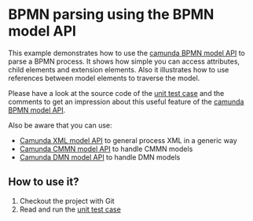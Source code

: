 # BPMN parsing using the BPMN model API

This example demonstrates how to use the [camunda BPMN model API][bpmn-model] to parse
a BPMN process. It shows how simple you can access attributes, child elements and
extension elements. Also it illustrates how to use references between model elements
to traverse the model.

Please have a look at the source code of the [unit test case][test-case] and the comments to get
an impression about this useful feature of the [camunda BPMN model API][bpmn-model].

Also be aware that you can use:
* [Camunda XML model API][xml-model] to general process XML in a generic way
* [Camunda CMMN model API][cmmn-model] to handle CMMN models
* [Camunda DMN model API][dmn-model] to handle DMN models

## How to use it?

1. Checkout the project with Git
2. Read and run the [unit test case][test-case]

[bpmn-model]: https://github.com/camunda/camunda-bpmn-model
[xml-model]: https://github.com/camunda/camunda-xml-model
[cmmn-model]: https://github.com/camunda/camunda-cmmn-model
[test-case]: src/test/java/org/camunda/bpm/example/modelapi/ParseBpmnTest.java
[dmn-model]: https://github.com/camunda/camunda-dmn-model